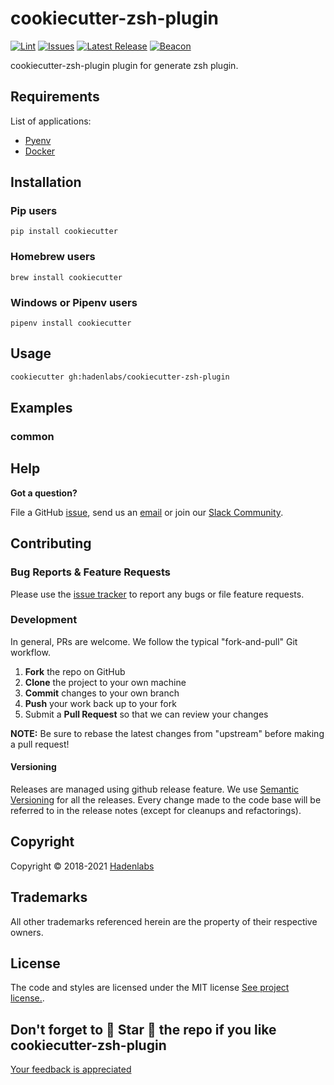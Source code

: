 <!--


  ** DO NOT EDIT THIS FILE
  **
  ** 1) Make all changes to `README.yaml`
  ** 2) Run`make readme` to rebuild this file.
  **
  ** (We maintain HUNDREDS of open source projects. This is how we maintain our sanity.)
  **


  -->

# cookiecutter-zsh-plugin

[![Lint](https://github.com/hadenlabs/cookiecutter-zsh-plugin/actions/workflows/lint.yml/badge.svg?branch=develop)](https://github.com/hadenlabs/cookiecutter-zsh-plugin/actions) [![Issues](https://img.shields.io/github/issues/hadenlabs/cookiecutter-zsh-plugin.svg)](https://github.com/hadenlabs/cookiecutter-zsh-plugin/issues) [![Latest Release](https://img.shields.io/github/release/hadenlabs/cookiecutter-zsh-plugin.svg)](https://travis-ci.org/hadenlabs/cookiecutter-zsh-plugin/releases) [![Beacon](https://ga-beacon.appspot.com/UA-65019326-1/github.com/hadenlabs/cookiecutter-zsh-plugin/readme)](https://github.com/hadenlabs/cookiecutter-zsh-plugin)

cookiecutter-zsh-plugin plugin for generate zsh plugin.

## Requirements

List of applications:

- [Pyenv](https://github.com/pyenv/pyenv)
- [Docker](https://www.docker.com/)

## Installation

### Pip users

```{.sourceCode .bash}
pip install cookiecutter
```

### Homebrew users

```{.sourceCode .bash}
brew install cookiecutter
```

### Windows or Pipenv users

```{.sourceCode .bash}
pipenv install cookiecutter
```

## Usage

```bash
cookiecutter gh:hadenlabs/cookiecutter-zsh-plugin
```

## Examples

### common

## Help

**Got a question?**

File a GitHub [issue](https://github.com/hadenlabs/cookiecutter-zsh-plugin/issues), send us an [email](email) or join our [Slack Community](slack).

## Contributing

### Bug Reports & Feature Requests

Please use the [issue tracker](https://github.com/hadenlabs/cookiecutter-zsh-plugin/issues) to report any bugs or file feature requests.

### Development

In general, PRs are welcome. We follow the typical "fork-and-pull" Git workflow.

1.  **Fork** the repo on GitHub
2.  **Clone** the project to your own machine
3.  **Commit** changes to your own branch
4.  **Push** your work back up to your fork
5.  Submit a **Pull Request** so that we can review your changes

**NOTE:** Be sure to rebase the latest changes from "upstream" before making a pull request!

#### Versioning

Releases are managed using github release feature. We use [Semantic Versioning](http://semver.org) for all the releases. Every change made to the code base will be referred to in the release notes (except for cleanups and refactorings).

## Copyright

Copyright © 2018-2021 [Hadenlabs](https://hadenlabs.com)

## Trademarks

All other trademarks referenced herein are the property of their respective owners.

## License

The code and styles are licensed under the MIT license [See project license.](LICENSE).

## Don't forget to 🌟 Star 🌟 the repo if you like cookiecutter-zsh-plugin

[Your feedback is appreciated](https://github.com/hadenlabs/cookiecutter-zsh-plugin/issues)
